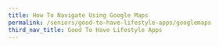 ```yaml
---
title: How To Navigate Using Google Maps
permalink: /seniors/good-to-have-lifestyle-apps/googlemaps
third_nav_title: Good To Have Lifestyle Apps
---
```

